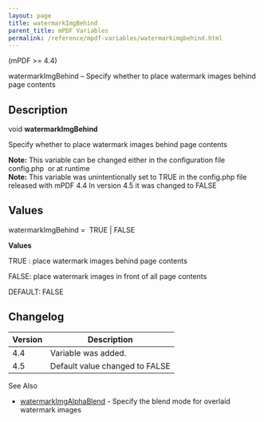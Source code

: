 ```yaml
---
layout: page
title: watermarkImgBehind
parent_title: mPDF Variables
permalink: /reference/mpdf-variables/watermarkimgbehind.html
---
```


<div id="bpmbook" class="bpmbook" style="direction:ltr;">
<div class="topic_user_field">
<div id="U0">
<p>(mPDF &gt;= 4.4)</p>
<p>watermarkImgBehind – Specify whether to place watermark images behind page contents</p>
<h2>Description</h2>

<div class="alert alert-info" role="alert">void <b>watermarkImgBehind</b></div>
<p>Specify whether to place watermark images behind page contents</p>

<div class="alert alert-info" role="alert"><b>Note:</b> This variable can be changed either in the configuration file <span class="filename">config.php</span>&nbsp; or at runtime</div>

<div class="alert alert-info" role="alert"><b>Note:</b> This variable was unintentionally set to <span class="smallblock">TRUE</span> in the <span class="filename">config.php</span> file released with mPDF 4.4 In version 4.5 it was changed to <span class="smallblock">FALSE</span></div>
<h2>Values</h2>
<p class="manual_param_dt"><span class="parameter">watermarkImgBehind</span> =&nbsp; <span class="smallblock">TRUE </span>| <span class="smallblock">FALSE</span></p>
<p class="manual_param_dd"><b>Values</b>

<span class="smallblock">TRUE </span>: place watermark images behind page contents

<span class="smallblock">FALSE</span>: place watermark images in front of all page contents

<span class="smallblock">DEFAULT</span>: <span class="smallblock">FALSE</span></p>
<h2>Changelog</h2>
<table class="bpmTopic"> <thead>
<tr> <th>Version</th><th>Description</th> </tr>
</thead> <tbody>
<tr>
<td>4.4</td>
<td>Variable was added.</td>
</tr>
<tr>
<td>4.5</td>
<td>Default value changed to <span class="smallblock">FALSE</span></td>
</tr>
</tbody> </table>
<p>See Also</p>
<ul>
<li class="manual_boxlist"><a href="{{ "/reference/mpdf-variables/watermarkimgalphablend.html" | prepend: site.baseurl }}">watermarkImgAlphaBlend</a> - Specify the blend mode for overlaid watermark images</li>
</ul>
<p>&nbsp;</p>
</div>
</div>

